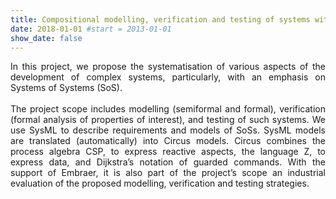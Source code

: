 ```yaml
---
title: Compositional modelling, verification and testing of systems with applications in the aerospace industry | Concluded in 2018
date: 2018-01-01 #start = 2013-01-01
show_date: false
---
```


<div align="justify">In this project, we propose the systematisation of various aspects of the development of complex systems, particularly, with an emphasis on Systems of Systems (SoS).</div>

<!--more-->

<br>

<div align="justify">The project scope includes modelling (semiformal and formal), verification (formal analysis of properties of interest), and testing of such systems. We use SysML to describe requirements and models of SoSs. SysML models are translated (automatically) into Circus models. Circus combines the process algebra CSP, to express reactive aspects, the language Z, to express data, and Dijkstra’s notation of guarded commands. With the support of Embraer, it is also part of the project’s scope an industrial evaluation of the proposed modelling, verification and testing strategies.</div>
